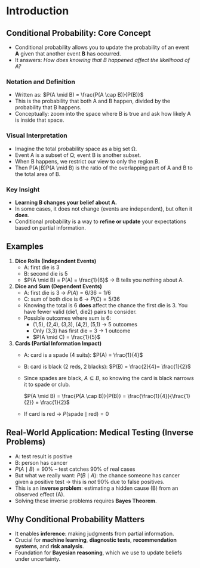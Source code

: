 # Introduction

## **Conditional Probability: Core Concept**

- Conditional probability allows you to update the probability of an event **A** given that another event **B** has occurred.
- It answers: *How does knowing that B happened affect the likelihood of A?*

### **Notation and Definition**

- Written as: $P(A \mid B) = \frac{P(A \cap B)}{P(B)}$
- This is the probability that both A and B happen, divided by the probability that B happens.
- Conceptually: zoom into the space where B is true and ask how likely A is inside that space.

### **Visual Interpretation**

- Imagine the total probability space as a big set Ω.
- Event A is a subset of Ω; event B is another subset.
- When B happens, we restrict our view to only the region B.
- Then P(A∣B)P(A \mid B) is the ratio of the overlapping part of A and B to the total area of B.

### **Key Insight**

- **Learning B changes your belief about A.**
- In some cases, it does not change (events are independent), but often it **does**.
- Conditional probability is a way to **refine or update** your expectations based on partial information.

## **Examples**

1. **Dice Rolls (Independent Events)**
    - A: first die is 3
    - B: second die is 5
    - $P(A \mid B) = P(A) = \frac{1}{6}$ → B tells you nothing about A.
2. **Dice and Sum (Dependent Events)**
    - A: first die is 3 → $P(A) = 6/36 = 1/6$
    - C: sum of both dice is 6 → $P(C) = 5/36$
    - Knowing the total is 6 **does** affect the chance the first die is 3. You have fewer valid (die1, die2) pairs to consider.
    - Possible outcomes where sum is 6:
        - (1,5), (2,4), (3,3), (4,2), (5,1) → 5 outcomes
        - Only (3,3) has first die = 3 → 1 outcome
        - $P(A \mid C) = \frac{1}{5}$
3. **Cards (Partial Information Impact)**
    - A: card is a spade (4 suits): $P(A) = \frac{1}{4}$
    - B: card is black (2 reds, 2 blacks): $P(B) = \frac{2}{4}= \frac{1}{2}$
    - Since spades are black, $A \subseteq B$, so knowing the card is black narrows it to spade or club.
        
        $P(A \mid B) = \frac{P(A \cap B)}{P(B)} = \frac{\frac{1}{4}}{\frac{1}{2}} = \frac{1}{2}$
        
    - If card is red → $P(\text{spade} \mid \text{red}) = 0$

## **Real-World Application: Medical Testing (Inverse Problems)**

- A: test result is positive
- B: person has cancer
- $P(A \mid B) = 90\%$ – test catches 90% of real cases
- But what we really want: $P(B \mid A)$: the chance someone has cancer given a positive test → this is *not* 90% due to false positives.
- This is an **inverse problem**: estimating a hidden cause (B) from an observed effect (A).
- Solving these inverse problems requires **Bayes Theorem**.

## **Why Conditional Probability Matters**

- It enables **inference**: making judgments from partial information.
- Crucial for **machine learning**, **diagnostic tests**, **recommendation systems**, and **risk analysis**.
- Foundation for **Bayesian reasoning**, which we use to update beliefs under uncertainty.